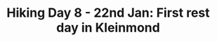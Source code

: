---
layout: post
title: "Hiking Day 8 - 22nd Jan: First rest day in Kleinmond"
day_number: 8
post_id: 75
hike_date: 2009-01-22
km: 0
map_number: 5
destination: Kleinmond
overnight: McDougall house
terrain: Rest
nature_reserve: 
notes: NULL
start_coord_lat: NULL
start_coord_long: NULL
end_coord_lat: -34.336417
end_coord_long: 19.044
start_coord: NULL
destination_coord: -34.336417,19.024
file_name: 01-22.jpg
description: Epic Eric takes a bath.
link: http://www.cape2kosi.com/2009/01/22/hiking-day-8/
---